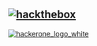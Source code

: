 [![hackthebox](https://user-images.githubusercontent.com/70972101/200095159-468e6194-1caa-4236-9614-551ceb970357.svg "htb_profile")](https://app.hackthebox.com/profile/1190029 "hackthebox_profile")
-------------------------


[![hackerone_logo_white](https://user-images.githubusercontent.com/70972101/232349059-b82a5952-96ac-43a4-87f4-06485dea3505.png "h1_profile")](https://hackerone.com/irishmaestro?type=user)
